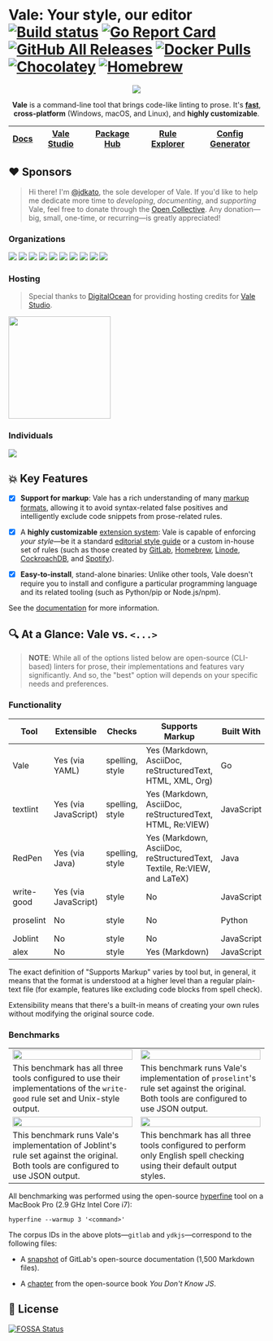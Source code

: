 # Vale: Your style, our editor [![Build status](https://ci.appveyor.com/api/projects/status/snk0oo6ih1nwuf6r?svg=true)](https://ci.appveyor.com/project/jdkato/vale) [![Go Report Card](https://img.shields.io/badge/%F0%9F%93%9D%20%20go%20report-A%2B-75C46B?color=00ACD7)](https://goreportcard.com/report/github.com/errata-ai/vale) [![GitHub All Releases](https://img.shields.io/github/downloads/errata-ai/vale/total?logo=GitHub&color=ff69b4)](https://github.com/errata-ai/vale/releases) [![Docker Pulls](https://img.shields.io/docker/pulls/jdkato/vale?color=orange&logo=docker&logoColor=white)](https://hub.docker.com/r/jdkato/vale) [![Chocolatey](https://img.shields.io/chocolatey/dt/vale?color=white&label=chocolatey&logo=chocolatey)](https://community.chocolatey.org/packages/vale) [![Homebrew](https://img.shields.io/homebrew/installs/dy/vale?color=yellow&label=homebrew&logo=homebrew)](https://formulae.brew.sh/formula/vale)

<p align="center">
    <img src="https://user-images.githubusercontent.com/8785025/96957750-5eab0d00-14b0-11eb-9f5f-52d862518ebf.png">
</p>

<p align="center">
  <b>Vale</b> is a command-line tool that brings code-like linting to prose. It's <b><a href="#mag-at-a-glance-vale-vs-">fast</a></b>, <b>cross-platform</b> (Windows, macOS, and Linux), and <b>highly customizable</b>.
</p>

<div align="center">
<table>
<thead>
<tr>
<th><a href="https://vale.sh/docs/vale-cli/installation/">Docs</a></th>
<th><a href="https://studio.vale.sh/">Vale Studio</a></th>
<th><a href="https://vale.sh/hub/">Package Hub</a></th>
<th><a href="https://vale.sh/explorer/">Rule Explorer</a></th>
<th><a href="https://vale.sh/generator/">Config Generator</a></th>
</tr>
</thead>
</table>
</div>

## :heart: Sponsors

> Hi there! I'm [@jdkato](https://github.com/jdkato), the sole developer of Vale. If you'd like to help me dedicate more time to *developing*, *documenting*, and *supporting* Vale, feel free to donate through the [Open Collective](https://opencollective.com/vale). Any donation&mdash;big, small, one-time, or recurring&mdash;is greatly appreciated!

### Organizations

<a href="https://opencollective.com/vale/organization/0/website"><img src="https://opencollective.com/vale/organization/0/avatar.svg?avatarHeight=100"></a>
<a href="https://opencollective.com/vale/organization/1/website"><img src="https://opencollective.com/vale/organization/1/avatar.svg?avatarHeight=100"></a>
<a href="https://opencollective.com/vale/organization/2/website"><img src="https://opencollective.com/vale/organization/2/avatar.svg?avatarHeight=100"></a>
<a href="https://opencollective.com/vale/organization/3/website"><img src="https://opencollective.com/vale/organization/3/avatar.svg?avatarHeight=100"></a>
<a href="https://opencollective.com/vale/organization/4/website"><img src="https://opencollective.com/vale/organization/4/avatar.svg?avatarHeight=100"></a>
<a href="https://opencollective.com/vale/organization/5/website"><img src="https://opencollective.com/vale/organization/5/avatar.svg?avatarHeight=100"></a>
<a href="https://opencollective.com/vale/organization/6/website"><img src="https://opencollective.com/vale/organization/6/avatar.svg?avatarHeight=100"></a>
<a href="https://opencollective.com/vale/organization/7/website"><img src="https://opencollective.com/vale/organization/7/avatar.svg?avatarHeight=100"></a>
<a href="https://opencollective.com/vale/organization/8/website"><img src="https://opencollective.com/vale/organization/8/avatar.svg?avatarHeight=100"></a>
<a href="https://opencollective.com/vale/organization/9/website"><img src="https://opencollective.com/vale/organization/9/avatar.svg?avatarHeight=100"></a>

### Hosting

> Special thanks to [DigitalOcean][1] for providing hosting credits for [Vale Studio][2].

<p>
  <a href="https://www.digitalocean.com/">
    <img src="https://opensource.nyc3.cdn.digitaloceanspaces.com/attribution/assets/PoweredByDO/DO_Powered_by_Badge_blue.svg" width="201px">
  </a>
</p>

### Individuals

<a href="https://opencollective.com/vale"><img src="https://opencollective.com/vale/individuals.svg?width=890"></a>

## :boom: Key Features

- [x] **Support for markup**: Vale has a rich understanding of many [markup formats](https://docs.errata.ai/vale/scoping#formats), allowing it to avoid syntax-related false positives and intelligently exclude code snippets from prose-related rules.

- [x] A **highly customizable** [extension system](https://vale.sh/docs/topics/styles/): Vale is capable of enforcing *your style*&mdash;be it a standard [editorial style guide](https://github.com/errata-ai/styles#available-styles) or a custom in-house set of rules (such as those created by [GitLab](https://docs.gitlab.com/ee/development/documentation/testing.html#vale), [Homebrew](https://github.com/Homebrew/brew/tree/master/docs/vale-styles/Homebrew), [Linode](https://www.linode.com/blog/linode/docs-as-code-at-linode/), [CockroachDB]([https://github.com/cockroachdb/docs/tree/master/ci/vale](https://github.com/cockroachdb/docs/tree/master/vale)), and [Spotify](https://github.com/spotify/backstage)).

- [x] **Easy-to-install**, stand-alone binaries: Unlike other tools, Vale doesn't require you to install and configure a particular programming language and its related tooling (such as Python/pip or Node.js/npm).

See the [documentation](https://vale.sh) for more information.

## :mag: At a Glance: Vale vs. `<...>`

> **NOTE**: While all of the options listed below are open-source (CLI-based) linters for prose, their implementations and features vary significantly. And so, the "best" option will depends on your specific needs and preferences.

### Functionality

| Tool       | Extensible           | Checks          | Supports Markup                                                         | Built With | License      |
|------------|----------------------|-----------------|-------------------------------------------------------------------------|------------|--------------|
| Vale       | Yes (via YAML)       | spelling, style | Yes (Markdown, AsciiDoc, reStructuredText, HTML, XML, Org)              | Go         | MIT          |
| textlint   | Yes (via JavaScript) | spelling, style | Yes (Markdown, AsciiDoc, reStructuredText, HTML, Re:VIEW)               | JavaScript | MIT          |
| RedPen     | Yes (via Java)       | spelling, style | Yes (Markdown, AsciiDoc, reStructuredText, Textile, Re:VIEW, and LaTeX) | Java       | Apache-2.0   |
| write-good | Yes (via JavaScript) | style           | No                                                                      | JavaScript | MIT          |
| proselint  | No                   | style           | No                                                                      | Python     | BSD 3-Clause |
| Joblint    | No                   | style           | No                                                                      | JavaScript | MIT          |
| alex       | No                   | style           | Yes (Markdown)                                                          | JavaScript | MIT          |

The exact definition of "Supports Markup" varies by tool but, in general, it means that the format is understood at a higher level than a regular plain-text file (for example, features like excluding code blocks from spell check).

Extensibility means that there's a built-in means of creating your own rules without modifying the original source code.

### Benchmarks

<table>
    <tr>
        <td width="50%">
            <a href="https://user-images.githubusercontent.com/8785025/97052257-809aa300-1535-11eb-83cd-65a52b29d6de.png">
                <img src="https://user-images.githubusercontent.com/8785025/97052257-809aa300-1535-11eb-83cd-65a52b29d6de.png" width="100%">
            </a>
        </td>
        <td width="50%">
            <a href="https://user-images.githubusercontent.com/8785025/97051175-91e2b000-1533-11eb-9a57-9d44d6def4c3.png">
                <img src="https://user-images.githubusercontent.com/8785025/97051175-91e2b000-1533-11eb-9a57-9d44d6def4c3.png" width="100%">
            </a>
        </td>
    </tr>
    <tr>
        <td width="50%">
          This benchmark has all three tools configured to use their implementations of the <code>write-good</code> rule set and Unix-style output.
        </td>
        <td width="50%">This benchmark runs Vale's implementation of <code>proselint</code>'s rule set against the original. Both tools are configured to use JSON output.</td>
    </tr>
    <tr>
        <td width="50%">
            <a href="https://user-images.githubusercontent.com/8785025/97053402-c5bfd480-1537-11eb-815b-a33ab13a59cf.png">
                <img src="https://user-images.githubusercontent.com/8785025/97053402-c5bfd480-1537-11eb-815b-a33ab13a59cf.png" width="100%">
            </a>
        </td>
        <td width="50%">
            <a href="https://user-images.githubusercontent.com/8785025/97055850-7b8d2200-153c-11eb-86fa-d882ce6babf8.png">
                <img src="https://user-images.githubusercontent.com/8785025/97055850-7b8d2200-153c-11eb-86fa-d882ce6babf8.png" width="100%">
            </a>
        </td>
    </tr>
    <tr>
        <td width="50%">
          This benchmark runs Vale's implementation of Joblint's rule set against the original. Both tools are configured to use JSON output.
        </td>
        <td width="50%">This benchmark has all three tools configured to perform only English spell checking using their default output styles.</td>
    </tr>
</table>

All benchmarking was performed using the open-source [hyperfine](https://github.com/sharkdp/hyperfine) tool on a MacBook Pro (2.9 GHz Intel Core i7):

```
hyperfine --warmup 3 '<command>'
```

The corpus IDs in the above plots&mdash;`gitlab` and `ydkjs`&mdash;correspond to the following files:

- A [snapshot](https://gitlab.com/gitlab-org/gitlab/-/tree/7d6a4025a0346f1f50d2825c85742e5a27b39a8b/doc) of GitLab's open-source documentation (1,500 Markdown files).

- A [chapter](https://raw.githubusercontent.com/getify/You-Dont-Know-JS/1st-ed/es6%20%26%20beyond/ch2.md) from the open-source book *You Don't Know JS*.

## :page_facing_up: License

[![FOSSA Status](https://app.fossa.com/api/projects/custom%2B21090%2Fgithub.com%2Ferrata-ai%2Fvale.svg?type=large)](https://app.fossa.com/projects/custom%2B21090%2Fgithub.com%2Ferrata-ai%2Fvale?ref=badge_large)

[1]: https://www.digitalocean.com/open-source/credits-for-projects
[2]: https://studio.vale.sh/
